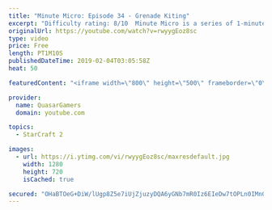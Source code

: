 ```yaml
---
title: "Minute Micro: Episode 34 - Grenade Kiting"
excerpt: "Difficulty rating: 8/10  Minute Micro is a series of 1-minute videos explaining how to perform common micro techniques. This episode is on using reaper grenades while kiting.  twitch.tv/Quasarprintf"
originalUrl: https://youtube.com/watch?v=rwyygEoz8sc
type: video
price: Free
length: PT1M10S
publishedDateTime: 2019-02-04T03:05:58Z
heat: 50

featuredContent: "<iframe width=\"800\" height=\"500\" frameborder=\"0\" src=\"https://www.youtube.com/embed/rwyygEoz8sc\" allow=\"accelerometer; autoplay; encrypted-media; gyroscope; picture-in-picture\" allowfullscreen></iframe>"

provider:
  name: QuasarGamers
  domain: youtube.com

topics:
  - StarCraft 2

images:
  - url: https://i.ytimg.com/vi/rwyygEoz8sc/maxresdefault.jpg
    width: 1280
    height: 720
    isCached: true

secured: "OHaBTOeG+DiW/lUgp8Z5e7iUjZjuzyDQA6yGNb7mR0Iz6EIeDw7tOPLn0IMn0keZLOcvCkMaTHXvVOvSDKm3a9OejGo2N3qQXV9lfrdIhaoA6/LgbL9zQpR/v5wB6hg/HaMC9nyD0aKO+FNQefbhLImM0v3/I7zJv1MaB4PGIs+rSwoERGEi6SsVm9a45kVPfWNA/4bIgHIHxJS7pRG40hWYFzm7iWBwAmXM+ojTUkpeWWFB0yyZiO1hO03w5WKO62mIjfDW9GcE+de5FUJZt1mi0PspR22FR4wGeSkCOGycGCajfLsheacVyeWKeMO2qS8/DNknNcPaoixq+Ppstgw1YByXxOmQaDg0RfauP6vPkFL1ZptMq0ZICkk+xnOllbAzUnWe1VBgbynmp1GmR3kH9/R24DJfS+63hH3/iqg=;y9SVBOIKx10evskkNtW2nA=="
---
```


